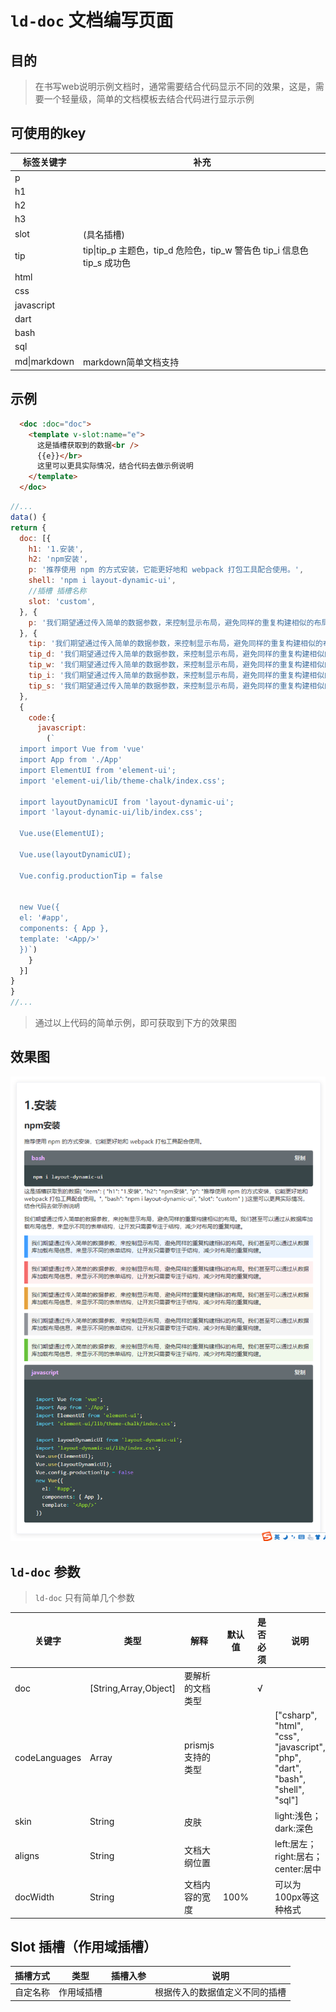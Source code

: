 # `ld-doc` 文档编写页面

## 目的

> 在书写web说明示例文档时，通常需要结合代码显示不同的效果，这是，需要一个轻量级，简单的文档模板去结合代码进行显示示例
## 可使用的key
|标签关键字|补充|
|-|-|
|p||
|h1||
|h2||
|h3||
|slot|(具名插槽)|
|tip|tip\|tip_p 主题色，tip_d 危险色，tip_w 警告色 tip_i 信息色 tip_s 成功色|
|html||
|css||
|javascript||
|dart||
|bash||
|sql||
|md\|markdown|markdown简单文档支持|
## 示例
```html
  <doc :doc="doc">
    <template v-slot:name="e">
      这是插槽获取到的数据<br />
      {{e}}</br>
      这里可以更具实际情况，结合代码去做示例说明
    </template>
  </doc>
```
```javascript
//...
data() {
return {
  doc: [{
    h1: '1.安装',
    h2: 'npm安装',
    p: '推荐使用 npm 的方式安装，它能更好地和 webpack 打包工具配合使用。',
    shell: 'npm i layout-dynamic-ui',
    //插槽 插槽名称
    slot: 'custom',
  }, {
    p: '我们期望通过传入简单的数据参数，来控制显示布局，避免同样的重复构建相似的布局。我们甚至可以通过从数据库加载布局信息，来显示不同的表单结构，让开发只需要专注于结构，减少对布局的重复构建。',
  }, {
    tip: '我们期望通过传入简单的数据参数，来控制显示布局，避免同样的重复构建相似的布局。我们甚至可以通过从数据库加载布局信息，来显示不同的表单结构，让开发只需要专注于结构，减少对布局的重复构建。',
    tip_d: '我们期望通过传入简单的数据参数，来控制显示布局，避免同样的重复构建相似的布局。我们甚至可以通过从数据库加载布局信息，来显示不同的表单结构，让开发只需要专注于结构，减少对布局的重复构建。',
    tip_w: '我们期望通过传入简单的数据参数，来控制显示布局，避免同样的重复构建相似的布局。我们甚至可以通过从数据库加载布局信息，来显示不同的表单结构，让开发只需要专注于结构，减少对布局的重复构建。',
    tip_i: '我们期望通过传入简单的数据参数，来控制显示布局，避免同样的重复构建相似的布局。我们甚至可以通过从数据库加载布局信息，来显示不同的表单结构，让开发只需要专注于结构，减少对布局的重复构建。',
    tip_s: '我们期望通过传入简单的数据参数，来控制显示布局，避免同样的重复构建相似的布局。我们甚至可以通过从数据库加载布局信息，来显示不同的表单结构，让开发只需要专注于结构，减少对布局的重复构建。',
  },
  {
    code:{
      javascript:
        (`
  import import Vue from 'vue'
  import App from './App'
  import ElementUI from 'element-ui';
  import 'element-ui/lib/theme-chalk/index.css';

  import layoutDynamicUI from 'layout-dynamic-ui';
  import 'layout-dynamic-ui/lib/index.css';

  Vue.use(ElementUI);

  Vue.use(layoutDynamicUI);

  Vue.config.productionTip = false


  new Vue({
  el: '#app',
  components: { App },
  template: '<App/>'
  })`)
    }
  }]
}
}
//...

```
> 通过以上代码的简单示例，即可获取到下方的效果图

## 效果图

  ![效果图](../effect/ld-doc2.png)

## `ld-doc` 参数

> `ld-doc` 只有简单几个参数

|关键字|类型|解释|默认值|是否必须|说明|
|-|-|-|-|-|-|
|doc|[String,Array,Object]|要解析的文档类型||√||
|codeLanguages|Array|prismjs支持的类型|||["csharp", "html", "css", "javascript", "php", "dart", "bash", "shell", "sql"]|
|skin|String|皮肤|||light:浅色；dark:深色|
|aligns|String|文档大纲位置|||left:居左；right:居右；center:居中|
|docWidth|String|文档内容的宽度|100%||可以为 100px等这种格式|


## Slot 插槽（作用域插槽）
|插槽方式|类型|插槽入参|说明|
|-|-|-|-|
|自定名称|作用域插槽||根据传入的数据值定义不同的插槽|
